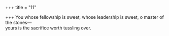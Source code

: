 +++
title = "11"

+++
You whose fellowship is sweet, whose leadership is sweet, o master of  the stones—  
yours is the sacrifice worth tussling over.  